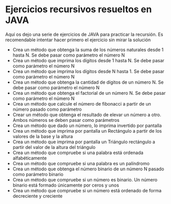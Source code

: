 # Ejercicios recursivos resueltos en JAVA
Aquí os dejo una serie de ejercicios de JAVA para practicar la recursión. Es recomendable intentar hacer primero el ejercicio sin mirar la solución
- Crea un método que obtenga la suma de los números naturales desde 1 hasta N. Se debe pasar como parámetro el número N
- Crea un método que imprima los dígitos desde 1 hasta N. Se debe pasar como parámetro el número N
- Crea un método que imprima los dígitos desde N hasta 1. Se debe pasar como parámetro el número N
- Crea un método que obtenga la cantidad de dígitos de un número N. Se debe pasar como parámetro el número N
- Crea un método que obtenga el factorial de un número N. Se debe pasar como parámetro el número N
- Crea un método que calcule el número de fibonacci a partir de un número pasado como parámetro
- Crear un método que obtenga el resultado de elevar un número a otro. Ambos números se deben pasar como parámetros
- Crea un método que dado un número, lo imprima invertido por pantalla
- Crea un método que imprima por pantalla un Rectángulo a partir de los valores de la base y la altura
- Crea un método que imprima por pantalla un Triángulo rectángulo a partir del valor de la altura del triángulo
- Crea un método que compruebe si una palabra está ordenada alfabéticamente
- Crea un método que compruebe si una palabra es un palíndromo
- Crea un método que obtenga el número binario de un número N pasado como parámetro binario
- Crea un método que compruebe si un número es binario. Un número binario está formado únicamente por ceros y unos
- Crea un método que compruebe si un número está ordenado de forma decreciente y creciente








